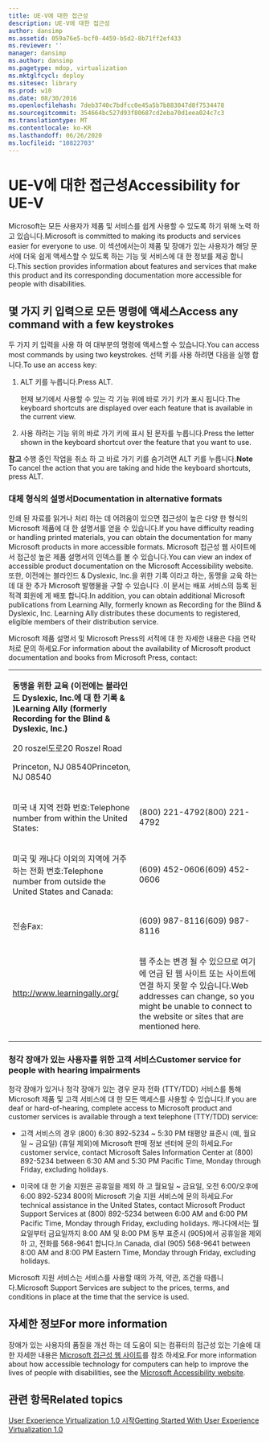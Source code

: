 ```yaml
---
title: UE-V에 대한 접근성
description: UE-V에 대한 접근성
author: dansimp
ms.assetid: 059a76e5-bcf0-4459-b5d2-8b71ff2ef433
ms.reviewer: ''
manager: dansimp
ms.author: dansimp
ms.pagetype: mdop, virtualization
ms.mktglfcycl: deploy
ms.sitesec: library
ms.prod: w10
ms.date: 08/30/2016
ms.openlocfilehash: 7deb3740c7bdfcc0e45a5b7b883047d8f7534478
ms.sourcegitcommit: 354664bc527d93f80687cd2eba70d1eea024c7c3
ms.translationtype: MT
ms.contentlocale: ko-KR
ms.lasthandoff: 06/26/2020
ms.locfileid: "10822703"
---
```

# <span data-ttu-id="32b5e-103">UE-V에 대한 접근성</span><span class="sxs-lookup"><span data-stu-id="32b5e-103">Accessibility for UE-V</span></span>


<span data-ttu-id="32b5e-104">Microsoft는 모든 사용자가 제품 및 서비스를 쉽게 사용할 수 있도록 하기 위해 노력 하 고 있습니다.</span><span class="sxs-lookup"><span data-stu-id="32b5e-104">Microsoft is committed to making its products and services easier for everyone to use.</span></span> <span data-ttu-id="32b5e-105">이 섹션에서는이 제품 및 장애가 있는 사용자가 해당 문서에 더욱 쉽게 액세스할 수 있도록 하는 기능 및 서비스에 대 한 정보를 제공 합니다.</span><span class="sxs-lookup"><span data-stu-id="32b5e-105">This section provides information about features and services that make this product and its corresponding documentation more accessible for people with disabilities.</span></span>

## <span data-ttu-id="32b5e-106">몇 가지 키 입력으로 모든 명령에 액세스</span><span class="sxs-lookup"><span data-stu-id="32b5e-106">Access any command with a few keystrokes</span></span>


<span data-ttu-id="32b5e-107">두 가지 키 입력을 사용 하 여 대부분의 명령에 액세스할 수 있습니다.</span><span class="sxs-lookup"><span data-stu-id="32b5e-107">You can access most commands by using two keystrokes.</span></span> <span data-ttu-id="32b5e-108">선택 키를 사용 하려면 다음을 실행 합니다.</span><span class="sxs-lookup"><span data-stu-id="32b5e-108">To use an access key:</span></span>

1.  <span data-ttu-id="32b5e-109">ALT 키를 누릅니다.</span><span class="sxs-lookup"><span data-stu-id="32b5e-109">Press ALT.</span></span>

    <span data-ttu-id="32b5e-110">현재 보기에서 사용할 수 있는 각 기능 위에 바로 가기 키가 표시 됩니다.</span><span class="sxs-lookup"><span data-stu-id="32b5e-110">The keyboard shortcuts are displayed over each feature that is available in the current view.</span></span>

2.  <span data-ttu-id="32b5e-111">사용 하려는 기능 위의 바로 가기 키에 표시 된 문자를 누릅니다.</span><span class="sxs-lookup"><span data-stu-id="32b5e-111">Press the letter shown in the keyboard shortcut over the feature that you want to use.</span></span>

<span data-ttu-id="32b5e-112">**참고**  수행 중인 작업을 취소 하 고 바로 가기 키를 숨기려면 ALT 키를 누릅니다.</span><span class="sxs-lookup"><span data-stu-id="32b5e-112">**Note** To cancel the action that you are taking and hide the keyboard shortcuts, press ALT.</span></span>

 

### <span data-ttu-id="32b5e-113">대체 형식의 설명서</span><span class="sxs-lookup"><span data-stu-id="32b5e-113">Documentation in alternative formats</span></span>

<span data-ttu-id="32b5e-114">인쇄 된 자료를 읽거나 처리 하는 데 어려움이 있으면 접근성이 높은 다양 한 형식의 Microsoft 제품에 대 한 설명서를 얻을 수 있습니다.</span><span class="sxs-lookup"><span data-stu-id="32b5e-114">If you have difficulty reading or handling printed materials, you can obtain the documentation for many Microsoft products in more accessible formats.</span></span> <span data-ttu-id="32b5e-115">Microsoft 접근성 웹 사이트에서 접근성 높은 제품 설명서의 인덱스를 볼 수 있습니다.</span><span class="sxs-lookup"><span data-stu-id="32b5e-115">You can view an index of accessible product documentation on the Microsoft Accessibility website.</span></span> <span data-ttu-id="32b5e-116">또한, 이전에는 블라인드 & Dyslexic, Inc.을 위한 기록 이라고 하는, 동맹을 교육 하는 데 대 한 추가 Microsoft 발행물을 구할 수 있습니다 .이 문서는 배포 서비스의 등록 된 적격 회원에 게 배포 합니다.</span><span class="sxs-lookup"><span data-stu-id="32b5e-116">In addition, you can obtain additional Microsoft publications from Learning Ally, formerly known as Recording for the Blind & Dyslexic, Inc. Learning Ally distributes these documents to registered, eligible members of their distribution service.</span></span>

<span data-ttu-id="32b5e-117">Microsoft 제품 설명서 및 Microsoft Press의 서적에 대 한 자세한 내용은 다음 연락처로 문의 하세요.</span><span class="sxs-lookup"><span data-stu-id="32b5e-117">For information about the availability of Microsoft product documentation and books from Microsoft Press, contact:</span></span>

<table>
<colgroup>
<col width="50%" />
<col width="50%" />
</colgroup>
<tbody>
<tr class="odd">
<td align="left"><p><strong><span data-ttu-id="32b5e-118">동맹을 위한 교육 (이전에는 블라인드 Dyslexic, Inc.에 대 한 기록 &amp; )</span><span class="sxs-lookup"><span data-stu-id="32b5e-118">Learning Ally (formerly Recording for the Blind &amp; Dyslexic, Inc.)</span></span></strong></p>
<p><span data-ttu-id="32b5e-119">20 roszel도로</span><span class="sxs-lookup"><span data-stu-id="32b5e-119">20 Roszel Road</span></span></p>
<p><span data-ttu-id="32b5e-120">Princeton, NJ 08540</span><span class="sxs-lookup"><span data-stu-id="32b5e-120">Princeton, NJ 08540</span></span></p></td>
<td align="left"><p></p></td>
</tr>
<tr class="even">
<td align="left"><p><span data-ttu-id="32b5e-121">미국 내 지역 전화 번호:</span><span class="sxs-lookup"><span data-stu-id="32b5e-121">Telephone number from within the United States:</span></span></p></td>
<td align="left"><p><span data-ttu-id="32b5e-122">(800) 221-4792</span><span class="sxs-lookup"><span data-stu-id="32b5e-122">(800) 221-4792</span></span></p></td>
</tr>
<tr class="odd">
<td align="left"><p><span data-ttu-id="32b5e-123">미국 및 캐나다 이외의 지역에 거주 하는 전화 번호:</span><span class="sxs-lookup"><span data-stu-id="32b5e-123">Telephone number from outside the United States and Canada:</span></span></p></td>
<td align="left"><p><span data-ttu-id="32b5e-124">(609) 452-0606</span><span class="sxs-lookup"><span data-stu-id="32b5e-124">(609) 452-0606</span></span></p></td>
</tr>
<tr class="even">
<td align="left"><p><span data-ttu-id="32b5e-125">전송</span><span class="sxs-lookup"><span data-stu-id="32b5e-125">Fax:</span></span></p></td>
<td align="left"><p><span data-ttu-id="32b5e-126">(609) 987-8116</span><span class="sxs-lookup"><span data-stu-id="32b5e-126">(609) 987-8116</span></span></p></td>
</tr>
<tr class="odd">
<td align="left"><p><a href="https://go.microsoft.com/fwlink/p/?linkid=239" data-raw-source="[http://www.learningally.org/](https://go.microsoft.com/fwlink/p/?linkid=239)">http://www.learningally.org/</a></p></td>
<td align="left"><p><span data-ttu-id="32b5e-127">웹 주소는 변경 될 수 있으므로 여기에 언급 된 웹 사이트 또는 사이트에 연결 하지 못할 수 있습니다.</span><span class="sxs-lookup"><span data-stu-id="32b5e-127">Web addresses can change, so you might be unable to connect to the website or sites that are mentioned here.</span></span></p></td>
</tr>
</tbody>
</table>

 

### <span data-ttu-id="32b5e-128">청각 장애가 있는 사용자를 위한 고객 서비스</span><span class="sxs-lookup"><span data-stu-id="32b5e-128">Customer service for people with hearing impairments</span></span>

<span data-ttu-id="32b5e-129">청각 장애가 있거나 청각 장애가 있는 경우 문자 전화 (TTY/TDD) 서비스를 통해 Microsoft 제품 및 고객 서비스에 대 한 모든 액세스를 사용할 수 있습니다.</span><span class="sxs-lookup"><span data-stu-id="32b5e-129">If you are deaf or hard-of-hearing, complete access to Microsoft product and customer services is available through a text telephone (TTY/TDD) service:</span></span>

-   <span data-ttu-id="32b5e-130">고객 서비스의 경우 (800) 6:30 892-5234 ~ 5:30 PM 태평양 표준시 (예, 월요일 ~ 금요일) (휴일 제외)에 Microsoft 판매 정보 센터에 문의 하세요.</span><span class="sxs-lookup"><span data-stu-id="32b5e-130">For customer service, contact Microsoft Sales Information Center at (800) 892-5234 between 6:30 AM and 5:30 PM Pacific Time, Monday through Friday, excluding holidays.</span></span>

-   <span data-ttu-id="32b5e-131">미국에 대 한 기술 지원은 공휴일을 제외 하 고 월요일 ~ 금요일, 오전 6:00/오후에 6:00 892-5234 800의 Microsoft 기술 지원 서비스에 문의 하세요.</span><span class="sxs-lookup"><span data-stu-id="32b5e-131">For technical assistance in the United States, contact Microsoft Product Support Services at (800) 892-5234 between 6:00 AM and 6:00 PM Pacific Time, Monday through Friday, excluding holidays.</span></span> <span data-ttu-id="32b5e-132">캐나다에서는 월요일부터 금요일까지 8:00 AM 및 8:00 PM 동부 표준시 (905)에서 공휴일을 제외 하 고, 전화를 568-9641 합니다.</span><span class="sxs-lookup"><span data-stu-id="32b5e-132">In Canada, dial (905) 568-9641 between 8:00 AM and 8:00 PM Eastern Time, Monday through Friday, excluding holidays.</span></span>

<span data-ttu-id="32b5e-133">Microsoft 지원 서비스는 서비스를 사용할 때의 가격, 약관, 조건을 따릅니다.</span><span class="sxs-lookup"><span data-stu-id="32b5e-133">Microsoft Support Services are subject to the prices, terms, and conditions in place at the time that the service is used.</span></span>

## <span data-ttu-id="32b5e-134">자세한 정보</span><span class="sxs-lookup"><span data-stu-id="32b5e-134">For more information</span></span>


<span data-ttu-id="32b5e-135">장애가 있는 사용자의 품질을 개선 하는 데 도움이 되는 컴퓨터의 접근성 있는 기술에 대 한 자세한 내용은 [Microsoft 접근성 웹 사이트](https://go.microsoft.com/fwlink/p/?linkid=8431)를 참조 하세요.</span><span class="sxs-lookup"><span data-stu-id="32b5e-135">For more information about how accessible technology for computers can help to improve the lives of people with disabilities, see the [Microsoft Accessibility website](https://go.microsoft.com/fwlink/p/?linkid=8431).</span></span>

## <span data-ttu-id="32b5e-136">관련 항목</span><span class="sxs-lookup"><span data-stu-id="32b5e-136">Related topics</span></span>


[<span data-ttu-id="32b5e-137">User Experience Virtualization 1.0 시작</span><span class="sxs-lookup"><span data-stu-id="32b5e-137">Getting Started With User Experience Virtualization 1.0</span></span>](getting-started-with-user-experience-virtualization-10.md)

 

 





